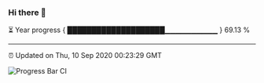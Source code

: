 ### Hi there 👋

⏳ Year progress { ████████████████████▁▁▁▁▁▁▁▁▁▁ } 69.13 %

---

⏰ Updated on Thu, 10 Sep 2020 00:23:29 GMT

![Progress Bar CI](https://github.com/liununu/liununu/workflows/Progress%20Bar%20CI/badge.svg)
